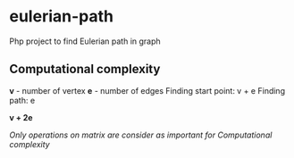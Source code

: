 # eulerian-path
Php project to find Eulerian path in graph

Computational complexity
------------------------
**v** - number of vertex
**e** - number of edges
Finding start point: v + e
Finding path: e

**v + 2e**

*Only operations on matrix are consider as important for Computational complexity*
